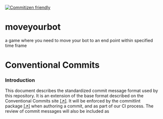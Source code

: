 [![Commitizen friendly](https://img.shields.io/badge/commitizen-friendly-brightgreen.svg)](http://commitizen.github.io/cz-cli/)

# moveyourbot

a game where you need to move your bot to an end point within specified time frame

# Conventional Commits

### Introduction

This document describes the standardized commit message format used by this repository.
It is an extension of the base format described on the Conventional Commits site
[[↗]](https://www.conventionalcommits.org/en/v1.0.0/). It will be enforced by the commitlint package
[[↗]](https://commitlint.js.org/#/) when authoring a commit, and as part of our CI process. The
review of commit messages will also be included as
